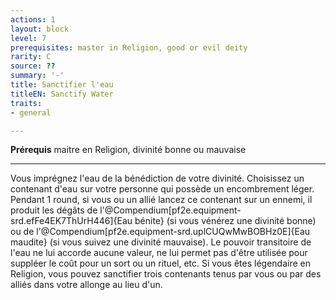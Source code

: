 ```yaml
---
actions: 1
layout: block
level: 7
prerequisites: master in Religion, good or evil deity
rarity: C
source: ??
summary: '-'
title: Sanctifier l'eau
titleEN: Sanctify Water
traits:
- general

---
```


<p><span><strong>Prérequis</strong> maitre en Religion, divinité bonne ou mauvaise<br></span></p>
<hr>
<p>Vous imprégnez l'eau de la bénédiction de votre divinité. Choisissez un contenant d'eau sur votre personne qui possède un encombrement léger. Pendant 1 round, si vous ou un allié lancez ce contenant sur un ennemi, il produit les dégâts de l'@Compendium[pf2e.equipment-srd.efFe4EK7ThUrH446]{Eau bénite} (si vous vénérez une divinité bonne) ou de l'@Compendium[pf2e.equipment-srd.uplCUQwMwBOBHz0E]{Eau maudite} (si vous suivez une divinité mauvaise). Le pouvoir transitoire de l'eau ne lui accorde aucune valeur, ne lui permet pas d'être utilisée pour suppléer le coût pour un sort ou un rituel, etc. Si vous êtes légendaire en Religion, vous pouvez sanctifier trois contenants tenus par vous ou par des alliés dans votre allonge au lieu d'un.&nbsp;</p>
